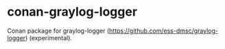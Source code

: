 # conan-graylog-logger

Conan package for graylog-logger (https://github.com/ess-dmsc/graylog-logger)
(experimental).
